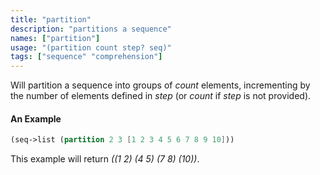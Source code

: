 ```yaml
---
title: "partition"
description: "partitions a sequence"
names: ["partition"]
usage: "(partition count step? seq)"
tags: ["sequence" "comprehension"]
---
```


Will partition a sequence into groups of _count_ elements, incrementing by the number of elements defined in _step_ (or _count_ if _step_ is not provided).

#### An Example

```scheme
(seq->list (partition 2 3 [1 2 3 4 5 6 7 8 9 10]))
```

This example will return _((1 2) (4 5) (7 8) (10))_.
